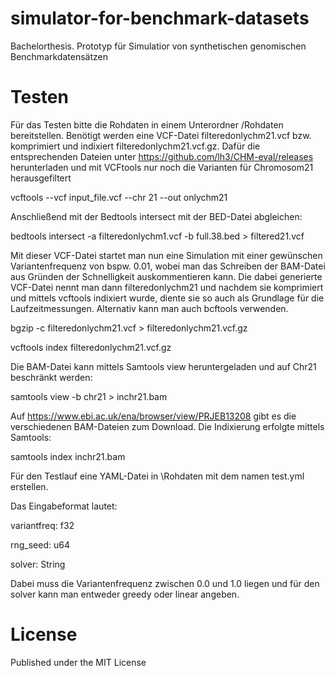 # simulator-for-benchmark-datasets
Bachelorthesis. Prototyp für Simulatior von synthetischen genomischen Benchmarkdatensätzen

# Testen
Für das Testen bitte die Rohdaten in einem Unterordner /Rohdaten bereitstellen. Benötigt werden eine VCF-Datei filteredonlychm21.vcf bzw. komprimiert und indixiert filteredonlychm21.vcf.gz.
Dafür die entsprechenden Dateien unter https://github.com/lh3/CHM-eval/releases herunterladen und mit VCFtools nur noch die Varianten für Chromosom21 herausgefiltert

vcftools --vcf input_file.vcf --chr 21 --out onlychm21

Anschließend mit der Bedtools intersect mit der BED-Datei abgleichen: 

bedtools intersect -a filteredonlychm1.vcf -b full.38.bed > filtered21.vcf

Mit dieser VCF-Datei startet man nun eine Simulation mit einer gewünschen Variantenfrequenz von bspw. 0.01, wobei man das Schreiben der BAM-Datei aus Gründen der Schnelligkeit auskommentieren kann.
Die dabei generierte VCF-Datei nennt man dann filteredonlychm21 und nachdem sie komprimiert und mittels vcftools indixiert wurde, diente sie so auch als Grundlage für die Laufzeitmessungen. Alternativ kann man auch bcftools verwenden.

bgzip -c filteredonlychm21.vcf > filteredonlychm21.vcf.gz

vcftools index filteredonlychm21.vcf.gz 

Die BAM-Datei kann mittels Samtools view heruntergeladen und auf Chr21 beschränkt werden: 

samtools view -b <PathtoBam> chr21 > inchr21.bam
  
Auf https://www.ebi.ac.uk/ena/browser/view/PRJEB13208 gibt es die verschiedenen BAM-Dateien zum Download.
Die Indixierung erfolgte mittels Samtools: 
  
samtools index inchr21.bam

Für den Testlauf eine YAML-Datei in \Rohdaten mit dem namen test.yml erstellen.

Das Eingabeformat lautet:
  
variantfreq: f32

rng_seed: u64

solver: String

Dabei muss die Variantenfrequenz zwischen 0.0 und 1.0 liegen und für den solver kann man entweder greedy oder linear angeben.

# License
Published under the MIT License
